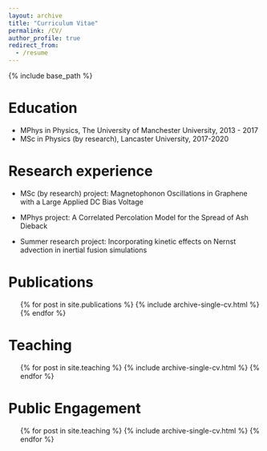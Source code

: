 ```yaml
---
layout: archive
title: "Curriculum Vitae"
permalink: /CV/
author_profile: true
redirect_from:
  - /resume
---
```


{% include base_path %}

Education
======
* MPhys in Physics, The University of Manchester University, 2013 - 2017
* MSc in Physics (by research),  Lancaster University, 2017-2020

Research experience
======

* MSc (by research) project: Magnetophonon Oscillations in Graphene with a Large Applied DC Bias Voltage

* MPhys project: A Correlated Percolation Model for the Spread of Ash Dieback

* Summer research project: Incorporating kinetic effects on Nernst advection in inertial fusion simulations

Publications
======
  <ul>{% for post in site.publications %}
    {% include archive-single-cv.html %}
  {% endfor %}</ul>

  
Teaching
======
  <ul>{% for post in site.teaching %}
    {% include archive-single-cv.html %}
  {% endfor %}</ul>
  
  Public Engagement
======
  <ul>{% for post in site.teaching %}
    {% include archive-single-cv.html %}
  {% endfor %}</ul>
  
